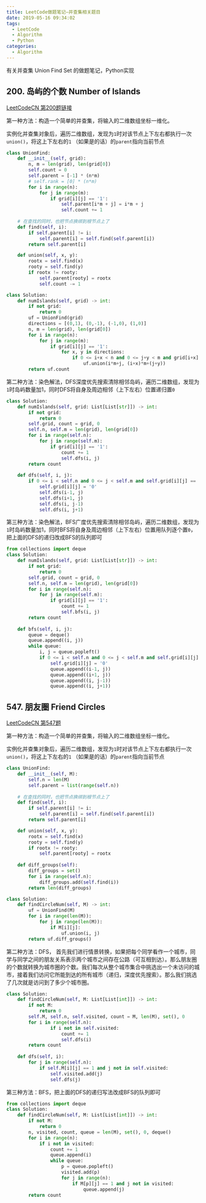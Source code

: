 ```yaml
---
title: LeetCode做题笔记—并查集相关题目
date: 2019-05-16 09:34:02
tags: 
  - LeetCode
  - Algorithm
  - Python
categories:
  - Algorithm
---
```


有关并查集 Union Find Set 的做题笔记，Python实现

## 200. 岛屿的个数 Number of Islands

[LeetCodeCN 第200题链接](https://leetcode-cn.com/problems/number-of-islands/)

第一种方法：构造一个简单的并查集，将输入的二维数组坐标一维化。

实例化并查集对象后，遍历二维数组，发现为`1`时对该节点上下左右都执行一次`union()`，将这上下左右的`1` （如果是的话）的`parent`指向当前节点

```python
class UnionFind:
    def __init__(self, grid):
        n, m = len(grid), len(grid[0])
        self.count = 0
        self.parent = [-1] * (n*m)
        # self.rank = [0] * (n*m)
        for i in range(n):
            for j in range(m):
                if grid[i][j] == '1':
                    self.parent[i*m + j] = i*m + j
                    self.count += 1
    
    # 在查找的同时，也把节点换绑到根节点上了
    def find(self, i):
        if self.parent[i] != i:
            self.parent[i] = self.find(self.parent[i])
        return self.parent[i]

    def union(self, x, y):
        rootx = self.find(x)
        rooty = self.find(y)
        if rootx != rooty:
            self.parent[rooty] = rootx
            self.count -= 1

class Solution:
    def numIslands(self, grid) -> int:
        if not grid:
            return 0
        uf = UnionFind(grid)
        directions = [(0,1), (0,-1), (-1,0), (1,0)]
        n, m = len(grid), len(grid[0])
        for i in range(n):
            for j in range(m):
                if grid[i][j] == '1':
                    for x, y in directions:
                        if 0 <= i+x < n and 0 <= j+y < m and grid[i+x][j+y] == '1':
                            uf.union(i*m+j, (i+x)*m+(j+y))
        return uf.count
```

第二种方法：染色解法，DFS深度优先搜索清除相邻岛屿，遍历二维数组，发现为`1`时岛屿数量加1，同时DFS将自身及周边相邻（上下左右）位置递归置`0`

```python
class Solution:
    def numIslands(self, grid: List[List[str]]) -> int:
        if not grid:
            return 0
        self.grid, count = grid, 0
        self.n, self.m = len(grid), len(grid[0])
        for i in range(self.n):
            for j in range(self.m):
                if grid[i][j] == '1':
                    count += 1
                    self.dfs(i, j)
        return count
    
    def dfs(self, i, j):
        if 0 <= i < self.n and 0 <= j < self.m and self.grid[i][j] == '1':
            self.grid[i][j] = '0'
            self.dfs(i-1, j)
            self.dfs(i+1, j)
            self.dfs(i, j-1)
            self.dfs(i, j+1)
```

第三种方法：染色解法，BFS广度优先搜索清除相邻岛屿，遍历二维数组，发现为`1`时岛屿数量加1，同时BFS将自身及周边相邻（上下左右）位置用队列逐个置`0`，把上面的DFS的递归改成BFS的队列即可

<!-- more -->

```python
from collections import deque
class Solution:
    def numIslands(self, grid: List[List[str]]) -> int:
        if not grid:
            return 0
        self.grid, count = grid, 0
        self.n, self.m = len(grid), len(grid[0])
        for i in range(self.n):
            for j in range(self.m):
                if grid[i][j] == '1':
                    count += 1
                    self.bfs(i, j)
        return count
                    
    def bfs(self, i, j):
        queue = deque()
        queue.append((i, j))
        while queue:
            i, j = queue.popleft()
            if 0 <= i < self.n and 0 <= j < self.m and self.grid[i][j] == '1':
                self.grid[i][j] = '0'
                queue.append((i-1, j))
                queue.append((i+1, j))
                queue.append((i, j-1))
                queue.append((i, j+1))
```

## 547. 朋友圈 Friend Circles

[LeetCodeCN 第547题](https://leetcode-cn.com/problems/friend-circles/)

第一种方法：构造一个简单的并查集，将输入的二维数组坐标一维化。

实例化并查集对象后，遍历二维数组，发现为`1`时对该节点上下左右都执行一次`union()`，将这上下左右的`1` （如果是的话）的`parent`指向当前节点

```python
class UnionFind:
    def __init__(self, M):
        self.n = len(M)
        self.parent = list(range(self.n))
    
    # 在查找的同时，也把节点换绑到根节点上了
    def find(self, i):
        if self.parent[i] != i:
            self.parent[i] = self.find(self.parent[i])
        return self.parent[i]

    def union(self, x, y):
        rootx = self.find(x)
        rooty = self.find(y)
        if rootx != rooty:
            self.parent[rooty] = rootx
            
    def diff_groups(self):
        diff_groups = set()
        for i in range(self.n):
            diff_groups.add(self.find(i))
        return len(diff_groups)

class Solution:
    def findCircleNum(self, M) -> int:
        uf = UnionFind(M)
        for i in range(len(M)):
            for j in range(len(M)):
                if M[i][j]:
                    uf.union(i, j)
        return uf.diff_groups()
```

第二种方法：DFS， 首先我们进行情景转换，如果把每个同学看作一个城市，同学与同学之间的朋友关系表示两个城市之间存在公路（可互相到达）。那么朋友圈的个数就转换为城市圈的个数。我们每次从整个城市集合中挑选出一个未访问的城市，接着我们访问它所能到达的所有城市（递归，深度优先搜索）。那么我们挑选了几次就是访问到了多少个城市圈。

```python
class Solution:
    def findCircleNum(self, M: List[List[int]]) -> int:
        if not M:
            return 0
        self.M, self.n, self.visited, count = M, len(M), set(), 0
        for i in range(self.n):
                if i not in self.visited:
                    count += 1
                    self.dfs(i)
        return count
                    
    def dfs(self, i):
        for j in range(self.n):
            if self.M[i][j] == 1 and j not in self.visited:
                self.visited.add(j)
                self.dfs(j)
```

第三种方法：BFS，把上面的DFS的递归写法改成BFS的队列即可

```python
from collections import deque
class Solution:
    def findCircleNum(self, M: List[List[int]]) -> int:
        if not M:
            return 0
        n, visited, count, queue = len(M), set(), 0, deque()
        for i in range(n):
            if i not in visited:
                count += 1
                queue.append(i)
                while queue:
                    p = queue.popleft()
                    visited.add(p)
                    for j in range(n):
                        if M[p][j] == 1 and j not in visited:
                            queue.append(j)
        return count
```